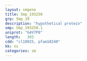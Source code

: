 ```yaml
---
layout: smgene
title: Smp_193250
grp: Smp_19
description: "hypothetical protein"
smp: Smp_193250.1
uniprot: "G4V7P8"
length:   303
cdd: "cl10925, pfam10240"
kk: ns
categories: sm
---
```

